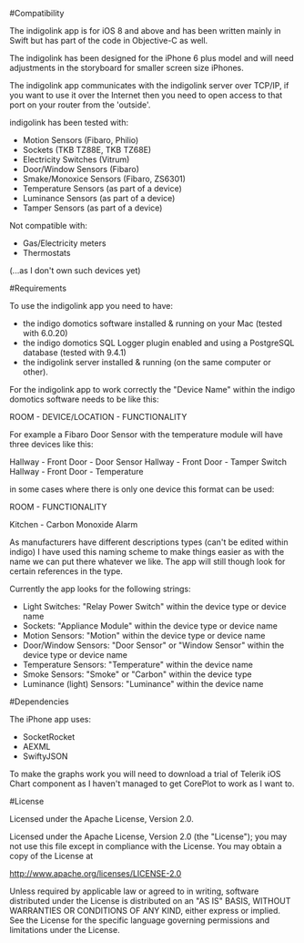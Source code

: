 #Compatibility

The indigolink app is for iOS 8 and above and has been written mainly in Swift but has part of the code in Objective-C as well.

The indigolink has been designed for the iPhone 6 plus model and will need adjustments in the storyboard for smaller screen size iPhones.

The indigolink app communicates with the indigolink server over TCP/IP, if you want to use it over the Internet then you need to open access to that port on your router from the 'outside'.

indigolink has been tested with:
- Motion Sensors (Fibaro, Philio)
- Sockets (TKB TZ88E, TKB TZ68E)
- Electricity Switches (Vitrum)
- Door/Window Sensors (Fibaro)
- Smake/Monoxice Sensors (Fibaro, ZS6301)
- Temperature Sensors (as part of a device)
- Luminance Sensors (as part of a device)
- Tamper Sensors (as part of a device)

Not compatible with:
- Gas/Electricity meters
- Thermostats

(...as I don't own such devices yet)

#Requirements

To use the indigolink app you need to have:
- the indigo domotics software installed & running on your Mac (tested with 6.0.20) 
- the indigo domotics SQL Logger plugin enabled and using a PostgreSQL database (tested with 9.4.1)
- the indigolink server installed & running (on the same computer or other).

For the indigolink app to work correctly the "Device Name" within the indigo domotics software needs to be like this:

ROOM - DEVICE/LOCATION - FUNCTIONALITY

For example a Fibaro Door Sensor with the temperature module will have three devices like this:

Hallway - Front Door - Door Sensor
Hallway - Front Door - Tamper Switch
Hallway - Front Door - Temperature

in some cases where there is only one device this format can be used:

ROOM - FUNCTIONALITY

Kitchen - Carbon Monoxide Alarm

As manufacturers have different descriptions types (can't be edited within indigo) I have used this naming scheme to make things easier as with the name we can put there whatever we like. The app will still though look for certain references in the type.

Currently the app looks for the following strings:

- Light Switches: "Relay Power Switch" within the device type or device name
- Sockets: "Appliance Module" within the device type or device name
- Motion Sensors: "Motion" within the device type or device name
- Door/Window Sensors: "Door Sensor" or "Window Sensor" within the device type or device name
- Temperature Sensors: "Temperature" within the device name
- Smoke Sensors: "Smoke" or "Carbon" within the device type
- Luminance (light) Sensors: "Luminance" within the device name

#Dependencies

The iPhone app uses:
- SocketRocket
- AEXML
- SwiftyJSON

To make the graphs work you will need to download a trial of Telerik iOS Chart component as I haven't managed to get CorePlot to work as I want to.

#License

Licensed under the Apache License, Version 2.0.

Licensed under the Apache License, Version 2.0 (the "License");
you may not use this file except in compliance with the License.
You may obtain a copy of the License at

http://www.apache.org/licenses/LICENSE-2.0

Unless required by applicable law or agreed to in writing, software
distributed under the License is distributed on an "AS IS" BASIS,
WITHOUT WARRANTIES OR CONDITIONS OF ANY KIND, either express or implied.
See the License for the specific language governing permissions and
limitations under the License.
